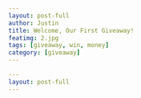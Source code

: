 ```yaml
---
layout: post-full
author: Justin
title: Welcome, Our First Giveaway!
featimg: 2.jpg
tags: [giveaway, win, money]
category: [giveaway]
---
```

<div id="kingsumo-embed" data-url="https://kingsumo.com/g/tj1qdh/free-5-giveaway"></div>
<script src="https://kingsumo.com/js/embed.js"></script>

``` yml
---
layout: post-full
---
```